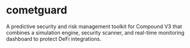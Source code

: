 # cometguard
A predictive security and risk management toolkit for Compound V3 that combines a simulation engine, security scanner, and real-time monitoring dashboard to protect DeFi integrations.
